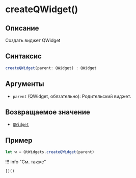 # createQWidget()

## Описание
Создать виджет QWidget

## Синтаксис
```javascript
createQWidget(parent: QWidget) : QWidget
``` 

## Аргументы
- `parent` (QWidget, обязательно): Родительский виджет.

## Возвращаемое значение
- [`QWidget`]()

## Пример
``` javascript linenums="1"
let w = QtWidgets.createQWidget(parent)
``` 

!!! info "См. также"

    []()

